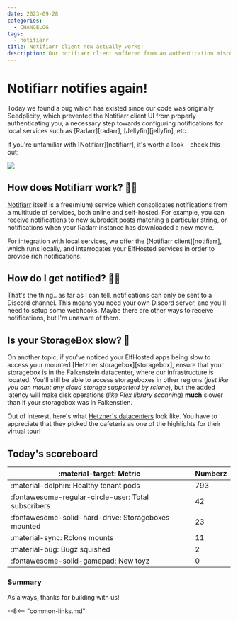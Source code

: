 ```yaml
---
date: 2023-09-28
categories:
  - CHANGELOG
tags:
  - notifiarr
title: Notifiarr client now actually works!
description: Our notifiarr client suffered from an authentication misconfiguration, this is now fixed, so you can enjoy gloriously geeky notifications!
---
```

# Notifiarr notifies again!

Today we found a bug which has existed since our code was originally Seedplicity, which prevented the Notifiarr client UI from properly authenticating you, a necessary step towards configuring notifications for local services such as [Radarr][radarr], [Jellyfin][jellyfin], etc.

If you're unfamiliar with [Notifiarr][notifiarr], it's worth a look - check this out:

![](/images/notifiarr-sept-2023.png)

<!-- more -->

## How does Notifiarr work? 🙋‍♂️

[Notifiarr](https://notifiarr.wiki/) itself is a free(mium) service which consolidates notifications from a multitude of services, both online and self-hosted. For example, you can receive notifications to new subreddit posts matching a particular string, or notifications when your Radarr instance has downloaded a new movie. 

For integration with local services, we offer the [Notifiarr client][notifiarr], which runs locally, and interrogates your ElfHosted services in order to provide rich notifications.

## How do I get notified? 🤷‍♂️

That's the thing.. as far as I can tell, notifications can only be sent to a Discord channel. This means you need your own Discord server, and you'll need to setup some webhooks. Maybe there are other ways to receive notifications, but I'm unaware of them.

## Is your StorageBox slow? 🐢

On another topic, if you've noticed your ElfHosted apps being slow to access your mounted [Hetzner storagebox][storagebox], ensure that your storagebox is in the Falkenstein datacenter, where our infrastructure is located. You'll still be able to access storageboxes in other regions (*just like you can mount any cloud storage supportetd by rclone*), but the added latency will make disk operations (*like Plex library scanning*) **much** slower than if your storagebox was in Falkenstien.

Out of interest, here's what [Hetzner's datacenters](https://www.hetzner.com/unternehmen/360-tour) look like. You have to appreciate that they picked the cafeteria as one of the highlights for their virtual tour!

## Today's scoreboard

:material-target: Metric | Numberz
---------|----------
:material-dolphin: Healthy tenant pods | 793
:fontawesome-regular-circle-user: Total subscribers | 42
:fontawesome-solid-hard-drive: Storageboxes mounted | 23
:material-sync: Rclone mounts | 11
:material-bug: Bugz squished | 2
:fontawesome-solid-gamepad: New toyz | 0

### Summary

As always, thanks for building with us!

--8<-- "common-links.md"